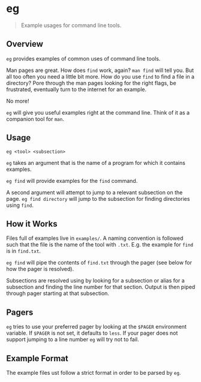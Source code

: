 # eg

> Example usages for command line tools.

## Overview

`eg` provides examples of common uses of command line tools.

Man pages are great. How does `find` work, again? `man find` will tell you. But
all too often you need a little bit more. How do you use `find` to find a file
in a directory? Pore through the man pages looking for the right flags, be
frustrated, eventually turn to the internet for an example.

No more!

`eg` will give you useful examples right at the command line. Think of it as a
companion tool for `man`.

## Usage

`eg <tool> <subsection>`

`eg` takes an argument that is the name of a program for which it contains
examples.

`eg find` will provide examples for the `find` command.

A second argument will attempt to jump to a relevant subsection on the page.
`eg find directory` will jump to the subsection for finding directories using
`find`.

## How it Works

Files full of examples live in `examples/`. A naming convention is followed
such that the file is the name of the tool with `.txt`. E.g. the example for
`find` is in `find.txt`.

`eg find` will pipe the contents of `find.txt` through the pager (see below for
how the pager is resolved).

Subsections are resolved using by looking for a subsection or alias for a
subsection and finding the line number for that section. Output is then piped
through pager starting at that subsection.

## Pagers

`eg` tries to use your preferred pager by looking at the `$PAGER` environment
variable. If `$PAGER` is not set, it defaults to `less`. If your pager does not
support jumping to a line number `eg` will try not to fail.

## Example Format

The example files ust follow a strict format in order to be parsed by `eg`.
